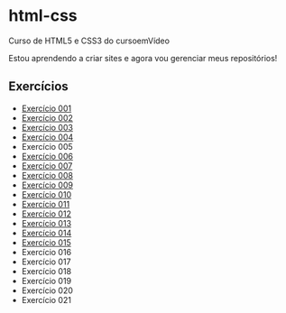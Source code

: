 # html-css
 Curso de HTML5 e CSS3 do cursoemVídeo

Estou aprendendo a criar sites e agora vou gerenciar meus repositórios!

<h2>Exercícios</h2>
<ul>
<li><a href="https://orlando-andre.github.io/html-css/exercicios/Ex001/">Exercício 001</a></li>
<li><a href="https://orlando-andre.github.io/html-css/exercicios/Ex002/">Exercício 002</a></li>
<li><a href="https://orlando-andre.github.io/html-css/exercicios/Ex003/">Exercício 003</a></li>
<li><a href="https://orlando-andre.github.io/html-css/exercicios/Ex004/">Exercício 004</a></li>
<li>Exercício 005</li>
<li><a href="https://orlando-andre.github.io/html-css/exercicios/Ex006/">Exercício 006</a></li>
<li><a href="https://orlando-andre.github.io/html-css/exercicios/Ex007/">Exercício 007</a></li>
<li><a href="https://orlando-andre.github.io/html-css/exercicios/Ex008/">Exercício 008</a></li>
<li><a href="https://orlando-andre.github.io/html-css/exercicios/Ex009/">Exercício 009</a></li>
<li><a href="https://orlando-andre.github.io/html-css/exercicios/Ex010/">Exercício 010</a></li>
<li><a href="https://orlando-andre.github.io/html-css/exercicios/Ex011/">Exercício 011</a></li>
<li><a href="https://orlando-andre.github.io/html-css/exercicios/Ex012/">Exercício 012</a></li>
<li><a href="https://orlando-andre.github.io/html-css/exercicios/Ex013/">Exercício 013</a></li>
<li><a href="https://orlando-andre.github.io/html-css/exercicios/Ex014/">Exercício 014</a></li>
<li><a href="https://orlando-andre.github.io/html-css/exercicios/Ex015/">Exercício 015</a></li>
<li>Exercício 016</li>
<li>Exercício 017</li>
<li>Exercício 018</li>
<li>Exercício 019</li>
<li>Exercício 020</li>
<li>Exercício 021</li>
</ul>
